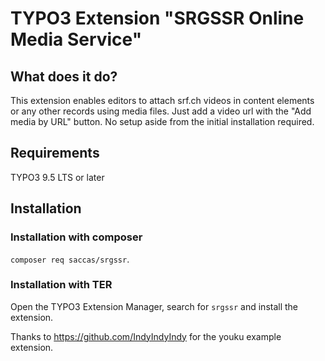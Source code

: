 # TYPO3 Extension "SRGSSR Online Media Service"

## What does it do?

This extension enables editors to attach srf.ch videos in content elements or any other records using media files.
Just add a video url with the "Add media by URL" button. No setup aside from the initial installation required.

## Requirements

TYPO3 9.5 LTS or later

## Installation

### Installation with composer

`composer req saccas/srgssr`.

### Installation with TER

Open the TYPO3 Extension Manager, search for `srgssr` and install the extension.

Thanks to https://github.com/IndyIndyIndy for the youku example extension.
